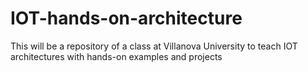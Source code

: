 # IOT-hands-on-architecture
This will be a repository of a class at Villanova University to teach IOT architectures with hands-on examples and projects
